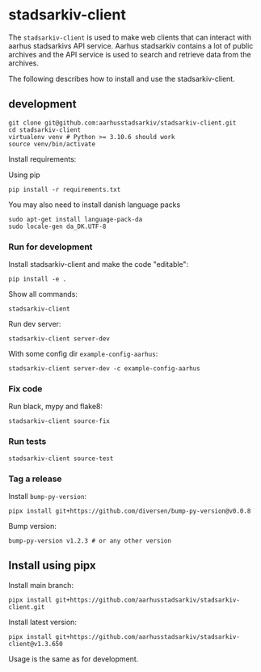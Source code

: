 # stadsarkiv-client

The `stadsarkiv-client` is used to make web clients 
that can interact with aarhus stadsarkivs API service. Aarhus stadsarkiv
contains a lot of public archives and the API service is used to search
and retrieve data from the archives.

The following describes how to install and use the stadsarkiv-client.

## development

    git clone git@github.com:aarhusstadsarkiv/stadsarkiv-client.git
    cd stadsarkiv-client
    virtualenv venv # Python >= 3.10.6 should work
    source venv/bin/activate

Install requirements:

Using pip

    pip install -r requirements.txt

You may also need to install danish language packs

    sudo apt-get install language-pack-da
    sudo locale-gen da_DK.UTF-8

### Run for development

Install stadsarkiv-client and make the code "editable":

    pip install -e .

Show all commands: 

    stadsarkiv-client

Run dev server:

    stadsarkiv-client server-dev

With some config dir `example-config-aarhus`: 

    stadsarkiv-client server-dev -c example-config-aarhus

### Fix code

Run black, mypy and flake8:

    stadsarkiv-client source-fix

### Run tests

    stadsarkiv-client source-test

### Tag a release

Install `bump-py-version`:

    pipx install git+https://github.com/diversen/bump-py-version@v0.0.8

Bump version:

    bump-py-version v1.2.3 # or any other version

## Install using pipx

Install main branch: 
    
    pipx install git+https://github.com/aarhusstadsarkiv/stadsarkiv-client.git

Install latest version: 
<!-- LATEST-VERSION-PIPX -->
	pipx install git+https://github.com/aarhusstadsarkiv/stadsarkiv-client@v1.3.650

Usage is the same as for development.

